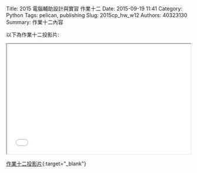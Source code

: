Title: 2015 電腦輔助設計與實習 作業十二
Date: 2015-09-19 11:41
Category: Python
Tags: pelican, publishing
Slug: 2015cp_hw_w12
Authors: 40323130
Summary: 作業十二內容

以下為作業十二投影片:

<iframe src="40323130_cp_w12_p.html" width="500" height="300"></iframe>

[作業十二投影片](40323130_cp_w12_p.html){:target="_blank"}


